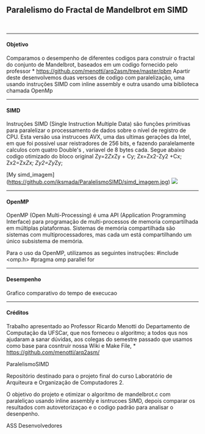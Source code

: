 ﻿<h2>Paralelismo do Fractal de Mandelbrot em SIMD</h2></br>
<hr>
<h4>Objetivo</h4>

Comparamos o desempenho de diferentes codigos para construir o fractal do conjunto de Mandelbrot, baseados em um codigo fornecido pelo professor * https://github.com/menotti/arq2asm/tree/master/pbm
Apartir deste desenvolvemos duas versoes de codigo com paralelização, uma usando instruções SIMD com inline assembly e outra usando uma biblioteca chamada OpenMp


<hr>
<h4>SIMD</h4>

Instruções SIMD (Single Instruction Multiple Data) são funções primitivas para paralelizar o processamento de dados sobre o nível de registro de CPU.
Esta versão usa instrucoes AVX, uma das ultimas gerações da Intel, em que foi possivel usar reistradores de 256 bits, e fazendo paralelamente calculos com quatro Double's , variavel de 8 bytes cada.
Segue abaixo codigo otimizado do bloco original 
Zy=2*Zx*Zy + Cy;
Zx=Zx2-Zy2 +Cx;
Zx2=Zx*Zx;
Zy2=Zy*Zy;  

[My simd_imagem] (https://github.com/iksmada/ParalelismoSIMD/simd_imagem.jpg)
<img src="http://www.gama-ksa.com/wp-content/uploads/2014/11/22520129_l.jpg"></img>

<hr>
<h4>OpenMP</h4>

OpenMP (Open Multi-Processing) é uma API (Application Programming Interface) para programação de multi-processos de memoria compartilhada em múltiplas plataformas.
Sistemas de memória compartilhada são sistemas com multiprocessadores, mas cada um está compartilhando um único subsistema de memória.

Para o uso da OpenMP, utilizamos as seguintes instruções:
#include <omp.h>
#pragma omp parallel for

<hr>
<h4>Desempenho</h4>
Grafico comparativo do tempo de execucao

<hr>
<h4>Créditos</h4>

Trabalho apresentado ao Professor Ricardo Menotti do Departamento de Computação da UFSCar, que nos forneceu o algoritmo; a todos qus nos ajudaram a sanar dúvidas, aos colegas do semestre passado que usamos como base para cosntruir nossa Wiki e Make File, * https://github.com/menotti/arq2asm/


ParalelismoSIMD

Repositório destinado para o projeto final do curso Laboratório de Arquiteura e Organização de Computadores 2.

O objetivo do projeto e otimizar o algoritmo de mandelbrot.c com paraleliçao usando inline assembly e isntrucoes SIMD, depois comparar os resultados com autovetorizaçao e o codigo padrão para analisar o desenpenho.

ASS Desenvolvedores
